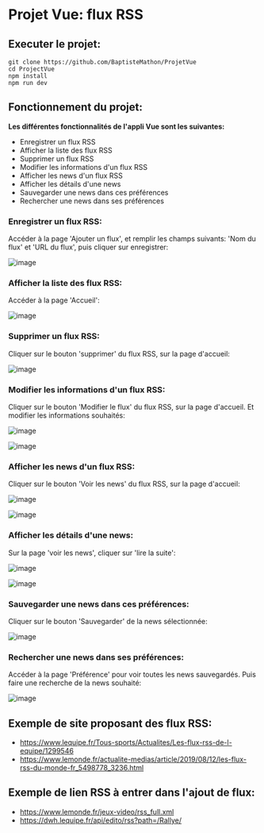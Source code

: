 # Projet Vue: flux RSS

## Executer le projet:

```
git clone https://github.com/BaptisteMathon/ProjetVue
cd ProjectVue
npm install
npm run dev
```

## Fonctionnement du projet: 

**Les différentes fonctionnalités de l'appli Vue sont les suivantes:**

- Enregistrer un flux RSS
- Afficher la liste des flux RSS
- Supprimer un flux RSS
- Modifier les informations d'un flux RSS
- Afficher les news d'un flux RSS
- Afficher les détails d'une news
- Sauvegarder une news dans ces préférences
- Rechercher une news dans ses préférences

### Enregistrer un flux RSS:
Accéder à la page 'Ajouter un flux', et remplir les champs suivants: 'Nom du flux' et 'URL du flux', puis cliquer sur enregistrer:

![image](https://github.com/user-attachments/assets/5404e42c-5573-4f80-b051-483d6defb626)


### Afficher la liste des flux RSS:
Accéder à la page 'Accueil': 

![image](https://github.com/user-attachments/assets/4f8756d9-eda3-4447-8c33-d7360bb1bc80)


### Supprimer un flux RSS:
Cliquer sur le bouton 'supprimer' du flux RSS, sur la page d'accueil:

![image](https://github.com/user-attachments/assets/c656b5c2-90e0-47b1-aa5b-e31fbfc0dce3)


### Modifier les informations d'un flux RSS:
Cliquer sur le bouton 'Modifier le flux' du flux RSS, sur la page d'accueil. 
Et modifier les informations souhaités:

![image](https://github.com/user-attachments/assets/24e43c2e-ff0e-447e-b017-5efe12db5826)

![image](https://github.com/user-attachments/assets/61741f57-e1f4-4070-adca-d7b5c99cbdb9)


### Afficher les news d'un flux RSS:
Cliquer sur le bouton 'Voir les news' du flux RSS, sur la page d'accueil:

![image](https://github.com/user-attachments/assets/5a046271-60df-4429-bd1a-9532c0db62dc)

![image](https://github.com/user-attachments/assets/b2725a48-7fb3-4875-b32b-58ea54aaf68c)


### Afficher les détails d'une news:
Sur la page 'voir les news', cliquer sur 'lire la suite':

![image](https://github.com/user-attachments/assets/ad4c602c-52ca-4ada-a096-3833053f77d1)

![image](https://github.com/user-attachments/assets/d77f5872-86e1-41d1-81cf-4bf9934b9a2c)


### Sauvegarder une news dans ces préférences:
Cliquer sur le bouton 'Sauvegarder' de la news sélectionnée:

![image](https://github.com/user-attachments/assets/5ddd6e79-6701-48a0-ad8b-83fafbbad179)


### Rechercher une news dans ses préférences:
Accéder à la page 'Préférence' pour voir toutes les news sauvegardés. Puis faire une recherche de la news souhaité:

![image](https://github.com/user-attachments/assets/ccd53801-0523-4ab9-845a-fb75130953f7)


## Exemple de site proposant des flux RSS:
- https://www.lequipe.fr/Tous-sports/Actualites/Les-flux-rss-de-l-equipe/1299546
- https://www.lemonde.fr/actualite-medias/article/2019/08/12/les-flux-rss-du-monde-fr_5498778_3236.html

## Exemple de lien RSS à entrer dans l'ajout de flux:
- https://www.lemonde.fr/jeux-video/rss_full.xml
- https://dwh.lequipe.fr/api/edito/rss?path=/Rallye/
